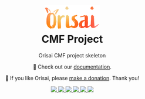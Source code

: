 <h1 align="center">
	<img src="https://github.com/orisai/.github/blob/main/images/repo_title.png?raw=true" alt="Orisai"/>
	<br/>
	CMF Project
</h1>

<p align="center">
    Orisai CMF project skeleton
</p>

<p align="center">
	📄 Check out our <a href="docs/README.md">documentation</a>.
</p>

<p align="center">
	💸 If you like Orisai, please <a href="https://orisai.dev/sponsor">make a donation</a>. Thank you!
</p>

<p align="center">
	<a href="https://github.com/orisai/cmf-project/actions?query=workflow%3Aci">
		<img src="https://github.com/orisai/cmf-project/workflows/ci/badge.svg">
	</a>
	<a href="https://coveralls.io/r/orisai/cmf-project">
		<img src="https://badgen.net/coveralls/c/github/orisai/cmf-project/v1.x?cache=300">
	</a>
	<a href="https://dashboard.stryker-mutator.io/reports/github.com/orisai/cmf-project/v1.x">
		<img src="https://badge.stryker-mutator.io/github.com/orisai/cmf-project/v1.x">
	</a>
	<a href="https://packagist.org/packages/orisai/cmf-project">
		<img src="https://badgen.net/packagist/dt/orisai/cmf-project?cache=3600">
	</a>
	<a href="https://packagist.org/packages/orisai/cmf-project">
		<img src="https://badgen.net/packagist/v/orisai/cmf-project?cache=3600">
	</a>
	<a href="https://choosealicense.com/licenses/mpl-2.0/">
		<img src="https://badgen.net/badge/license/MPL-2.0/blue?cache=3600">
	</a>
<p>

##
